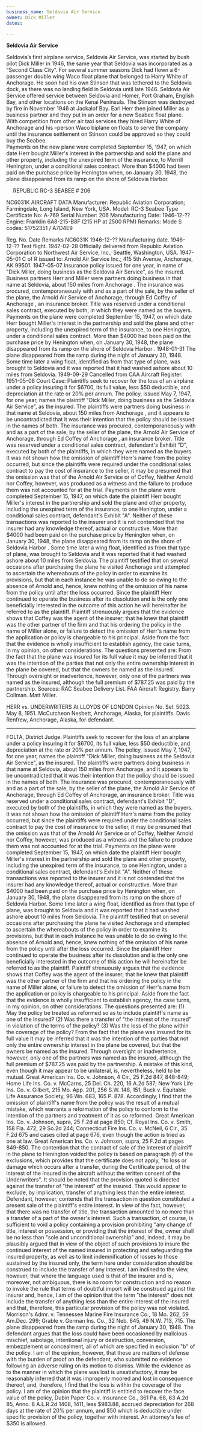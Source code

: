 ```yaml
---
business_name: Seldovia Air Service
owner: Dick Miller
dates:

---
```


**Seldovia Air Service**

Seldovia’s first airplane service, Seldovia Air Service, was started by bush pilot Dick Miller in 1946, the same year that Seldovia was incorporated as a “Second Class City”.  For several summer seasons Dick had flown a 6-passenger double wing Waco float plane that belonged to Harry White of Anchorage. He soon had his own Stinson that was tethered to the Seldovia dock, as there was no landing field in Seldovia until late 1946.  Seldovia Air Service offered service between Seldovia and Homer, Port Graham, English Bay, and other locations on the Kenai Peninsula.  The Stinson was destroyed by fire in November 1946 at Jackalof Bay.  Earl Herr then joined Miller as a business partner and they put in an order for a new Seabee float plane.   With competition from other air taxi services they hired Harry White of Anchorage and his –person Waco biplane on floats to serve the company until the insurance settlement on Stinson could be approved so they could buy the Seabee.   
Payments on the new plane were completed September 15, 1947, on which date Herr bought Miller's interest in the partnership and sold the plane and other property, including the unexpired term of the insurance, to Merrill Henington, under a conditional sales contract. More than $4000 had been paid on the purchase price by Henington when, on January 30, 1948, the plane disappeared from its ramp on the shore of Seldovia Harbor.



 
REPUBLIC RC-3 SEABEE # 206

NC6031K
AIRCRAFT DATA
Manufacturer:	Republic Aviation Corporation; Farmingdale, Long Island, New York, USA.
Model:	RC-3 Seabee
Type Certificate No:	A-769
Serial Number:	206
Manufacturing Date:	1946-12-??
Engine:	Franklin 6A8-215-B8F (215 HP at 2500 RPM) 
Remarks:	Mode S codes: 51752351 / A7D4E9
 	
Reg. No.	Date	Remarks
NC6031K	1946-12-??	Manufacturing date.
	1946-12-??	Test flight.
	1947-02-28	Officially delivered from Republic Aviation Corporation to Northwest Air Service, Inc.; Seattle, Washington, USA.
	1947-05-01	C of R issued to:
Arnold Air Service Inc.; 415 5th Avenue, Anchorage, AK 99501.
	1947-05-07	Insurance policy issued for one year, in name of "Dick Miller, doing business as the Seldovia Air Service", as the insured. Business partners Herr and Miller were partners doing business in that name at Seldovia, about 150 miles from Anchorage . The insurance was procured, contemporaneously with and as a part of the sale, by the seller of the plane, the Arnold Air Service of Anchorage, through Ed Coffey of Anchorage , an insurance broker. Title was reserved under a conditional sales contract, executed by both, in which they were named as the buyers. 
Payments on the plane were completed September 15, 1947, on which date Herr bought Miller's interest in the partnership and sold the plane and other property, including the unexpired term of the insurance, to one Henington, under a conditional sales contract. More than $4000 had been paid on the purchase price by Henington when, on January 30, 1948, the plane disappeared from its ramp on the shore of Seldovia Harbor .
	1948-01-31	The plane disappeared from the ramp during the night of January 30, 1948. Some time later a wing float, identified as from that type of plane, was brought to Seldovia and it was reported that it had washed ashore about 10 miles from Seldovia. 
	1949-09-29	Cancelled from CAA Aircraft Register.
	1951-05-08	Court Case: 
Plaintiffs seek to recover for the loss of an airplane under a policy insuring it for $6700, its full value, less $50 deductible, and depreciation at the rate or 20% per annum. 
The policy, issued May 7, 1947, for one year, names the plaintiff "Dick Miller, doing business as the Seldovia Air Service", as the insured. The plaintiffs were partners doing business in that name at Seldovia, about 150 miles from Anchorage , and it appears to be uncontradicted that it was their intention that the policy should be issued in the names of both. The insurance was procured, contemporaneously with and as a part of the sale, by the seller of the plane, the Arnold Air Service of Anchorage, through Ed Coffey of Anchorage , an insurance broker. Title was reserved under a conditional sales contract, defendant's Exhibit "D", executed by both of the plaintiffs, in which they were named as the buyers. It was not shown how the omission of plaintiff Herr's name from the policy occurred, but since the plaintiffs were required under the conditional sales contract to pay the cost of insurance to the seller, it may be presumed that the omission was that of the Arnold Air Service or of Coffey, Neither Arnold nor Coffey, however, was produced as a witness and the failure to produce them was not accounted for at the trial. 
Payments on the plane were completed September 15, 1947, on which date the plaintiff Herr bought Miller's interest in the partnership and sold the plane and other property, including the unexpired term of the insurance, to one Henington, under a conditional sales contract, defendant's Exhibit "A". Neither of these transactions was reported to the insurer and it is not contended that the insurer had any knowledge thereof, actual or constructive. More than $4000 had been paid on the purchase price by Henington when, on January 30, 1948, the plane disappeared from its ramp on the shore of Seldovia Harbor . Some time later a wing float, identified as from that type of plane, was brought to Seldovia and it was reported that it had washed ashore about 10 miles from Seldovia. The plaintiff testified that on several occasions after purchasing the plane he visited Anchorage and attempted to ascertain the whereabouts of the policy in order to examine its provisions, but that in each instance he was unable to do so owing to the absence of Arnold and, hence, knew nothing of the omission of his name from the policy until after the loss occurred. 
Since the plaintiff Herr continued to operate the business after its dissolution and is the only one beneficially interested in the outcome of this action he will hereinafter be referred to as the plaintiff. 
Plaintiff strenuously argues that the evidence shows that Coffey was the agent of the insurer; that he knew that plaintiff was the other partner of the firm and that his ordering the policy in the name of Miller alone, or failure to detect the omission of Herr's name from the application or policy is chargeable to his principal. Aside from the fact that the evidence is wholly insufficient to establish agency, the case turns, in my opinion, on other considerations. The questions presented are: 
From the fact that the plane was insured for its full value it may be inferred that it was the intention of the parties that not only the entire ownership interest in the plane be covered, but that the owners be named as the insured. Through oversight or inadvertence, however, only one of the partners was named as the insured, although the full premium of $787.25 was paid by the partnership.
 	Sources:	RAC Seabee Delivery List.
FAA Aircraft Registry.
Barry Collman.
Matt Miller.



HERR vs. UNDERWRITERS At LLOYDS OF LONDON
Opinion
No. Sel. 5023. 
May 8, 1951. 
McCutcheon Nesbett, Anchorage, Alaska, for plaintiffs. 
Davis Renfrew, Anchorage, Alaska, for defendant. 
________________________________________
FOLTA, District Judge. 
Plaintiffs seek to recover for the loss of an airplane under a policy insuring it for $6700, its full value, less $50 deductible, and depreciation at the rate or 20% per annum. 
The policy, issued May 7, 1947, for one year, names the plaintiff "Dick Miller, doing business as the Seldovia Air Service", as the insured. The plaintiffs were partners doing business in that name at Seldovia, about 150 miles from Anchorage, and it appears to be uncontradicted that it was their intention that the policy should be issued in the names of both. The insurance was procured, contemporaneously with and as a part of the sale, by the seller of the plane, the Arnold Air Service of Anchorage, through Ed Coffey of Anchorage, an insurance broker. Title was reserved under a conditional sales contract, defendant's Exhibit "D", executed by both of the plaintiffs, in which they were named as the buyers. It was not shown how the omission of plaintiff Herr's name from the policy occurred, but since the plaintiffs were required under the conditional sales contract to pay the cost of insurance to the seller, it may be presumed that the omission was that of the Arnold Air Service or of Coffey, Neither Arnold nor Coffey, however, was produced as a witness and the failure to produce them was not accounted for at the trial. 
Payments on the plane were completed September 15, 1947, on which date the plaintiff Herr bought Miller's interest in the partnership and sold the plane and other property, including the unexpired term of the insurance, to one Henington, under a conditional sales contract, defendant's Exhibit "A". Neither of these transactions was reported to the insurer and it is not contended that the insurer had any knowledge thereof, actual or constructive. More than $4000 had been paid on the purchase price by Henington when, on January 30, 1948, the plane disappeared from its ramp on the shore of Seldovia Harbor. Some time later a wing float, identified as from that type of plane, was brought to Seldovia and it was reported that it had washed ashore about 10 miles from Seldovia. The plaintiff testified that on several occasions after purchasing the plane he visited Anchorage and attempted to ascertain the whereabouts of the policy in order to examine its provisions, but that in each instance he was unable to do so owing to the absence of Arnold and, hence, knew nothing of the omission of his name from the policy until after the loss occurred. 
Since the plaintiff Herr continued to operate the business after its dissolution and is the only one beneficially interested in the outcome of this action he will hereinafter be referred to as the plaintiff. 
Plaintiff strenuously argues that the evidence shows that Coffey was the agent of the insurer; that he knew that plaintiff was the other partner of the firm and that his ordering the policy in the name of Miller alone, or failure to detect the omission of Herr's name from the application or policy is chargeable to his principal. Aside from the fact that the evidence is wholly insufficient to establish agency, the case turns, in my opinion, on other considerations. The questions presented are: 
(1) May the policy be treated as reformed so as to include plaintiff's name as one of the insured? 
(2) Was there a transfer of "the interest of the insured" in violation of the terms of the policy? 
(3) Was the loss of the plane within the coverage of the policy? 
From the fact that the plane was insured for its full value it may be inferred that it was the intention of the parties that not only the entire ownership interest in the plane be covered, but that the owners be named as the insured. Through oversight or inadvertence, however, only one of the partners was named as the insured, although the full premium of $787.25 was paid by the partnership. A mistake of this kind, even though it may appear to be unilateral, is, nevertheless, held to be mutual. Great American Ins. Co. v. Johnson, 4 Cir., 25 F.2d 847, 848-849; Home Life Ins. Co. v. McCarns, 25 Del. Ch. 220, 16 A.2d 587; New York Life Ins. Co. v. Gilbert, 215 Mo. App. 201, 256 S.W. 148, 151; Buck v. Equitable Life Assurance Society, 96 Wn. 683, 165 P. 878. Accordingly, I find that the omission of plaintiff's name from the policy was the result of a mutual mistake, which warrants a reformation of the policy to conform to the intention of the partners and treatment of it as so reformed. Great American Ins. Co. v. Johnson, supra, 25 F.2d at page 850; Cf. Royal Ins. Co. v. Smith, 158 Fla. 472, 29 So.2d 244; Connecticut Fire Ins. Co. v. McNeil, 6 Cir., 35 F.2d 675 and cases cited at page 676, even though the action is tried as one at law. Great American Ins. Co. v. Johnson, supra, 25 F.2d at pages 849-850. 
The contention that the contract of sale of the interest of plaintiff in the plane to Henington voided the policy is based on paragraph (f) of the exclusions, which provides that the certificate does not apply, "to loss or damage which occurs after a transfer, during the Certificate period, of the interest of the Insured in the aircraft without the written consent of the Underwriters". 
It should be noted that the provision quoted is directed against the transfer of "the interest" of the insured. This would appear to exclude, by implication, transfer of anything less than the entire interest. 
Defendant, however, contends that the transaction in question constituted a present sale of the plaintiff's entire interest. In view of the fact, however, that there was no transfer of title, the transaction amounted to no more than a transfer of a part of the owner's interest. Such a transaction, of course, is sufficient to void a policy containing a provision prohibiting "any change of title, interest or possession, or providing that the interest of the, owner shall be no less than "sole and unconditional ownership" and, indeed, it may be plausibly argued that in view of the object of such provisions to insure the continued interest of the named insured in protecting and safeguarding the insured property, as well as to limit indemnification of losses to those sustained by the insured only, the term here under consideration should be construed to include the transfer of any interest. I am inclined to the view, however, that where the language used is that of the insurer and is, moreover, not ambiguous, there is no room for construction and no reason to invoke the rule that terms of doubtful import will be construed against the insurer and, hence, I am of the opinion that the term "the interest" does not include the transfer of anything less than the entire interest of the insured and that, therefore, this particular provision of the policy was not violated. Morrison's Admr. v. Tennessee Marine Fire Insurance Co., 18 Mo. 262, 59 Am.Dec. 299; Grable v. German Ins. Co., 32 Neb. 645, 49 N.W. 713, 715. 
The plane disappeared from the ramp during the night of January 30, 1948. The defendant argues that the loss could have been occasioned by malicious mischief, sabotage, intentional injury or destruction, conversion, embezzlement or concealment, all of which are specified in exclusion "b" of the policy. I am of the opinion, however, that these are matters of defense with the burden of proof on the defendant, who submitted no evidence following an adverse ruling on its motion to dismiss. While the evidence as to the manner in which the plane was lost is unsatisfactory, it may be reasonably inferred that it was improperly moored and lost in consequence thereof, and, therefore, I find that the loss is within the coverage of the policy. 
I am of the opinion that the plaintiff is entitled to recover the face value of the policy, Dubin Paper Co. v. Insurance Co., 361 Pa. 68, 63 A.2d 85, Anno. 8 A.L.R.2d 1408, 1411, less $983.88, accrued depreciation for 268 days at the rate of 20% per annum, and $50 which is deductible under specific provision of the policy, together with interest. 
An attorney's fee of $350 is allowed. 

